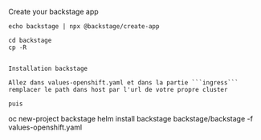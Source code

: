 Create your backstage app

```shell
echo backstage | npx @backstage/create-app
```

```
cd backstage
cp -R 


Installation backstage

Allez dans values-openshift.yaml et dans la partie ```ingress``` remplacer le path dans host par l'url de votre propre cluster

puis
```
oc new-project backstage
helm install backstage backstage/backstage -f values-openshift.yaml
```
